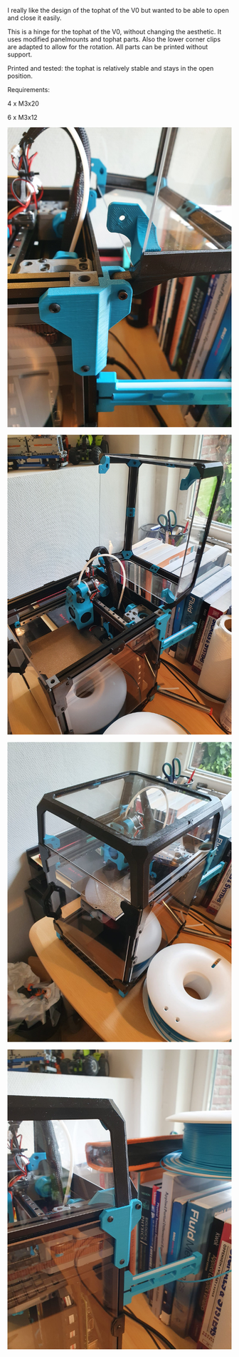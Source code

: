 I really like the design of the tophat of the V0 but wanted to be able to open and close it easily.

This is a hinge for the tophat of the V0, without changing the aesthetic.
It uses modified panelmounts and tophat parts. Also the lower corner clips are adapted to allow for the rotation.
All parts can be printed without support.

Printed and tested: the tophat is relatively stable and stays in the open position.

Requirements:

4 x M3x20

6 x M3x12

![image](Images/Zoom_open.jpg)

![image](Images/Tophat_open.jpg)

![image](Images/Tophat_closed.jpg)

![image](Images/Zoom_closed.jpg)
